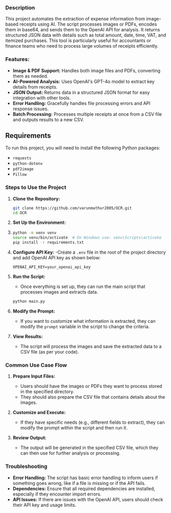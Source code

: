 ### **Description**

This project automates the extraction of expense information from image-based receipts using AI. The script processes images or PDFs, encodes them in base64, and sends them to the OpenAI API for analysis. It returns structured JSON data with details such as total amount, date, time, VAT, and itemized purchases. This tool is particularly useful for accountants or finance teams who need to process large volumes of receipts efficiently.

### **Features:**
- **Image & PDF Support:** Handles both image files and PDFs, converting them as needed.
- **AI-Powered Analysis:** Uses OpenAI's GPT-4o model to extract key details from receipts.
- **JSON Output:** Returns data in a structured JSON format for easy integration with other tools.
- **Error Handling:** Gracefully handles file processing errors and API response issues.
- **Batch Processing:** Processes multiple receipts at once from a CSV file and outputs results to a new CSV.

## Requirements
To run this project, you will need to install the following Python packages:
- `requests`
- `python-dotenv`
- `pdf2image`
- `Pillow`


### **Steps to Use the Project**

1. **Clone the Repository:**
   
   ```bash
   git clone https://github.com/varunmathur2005/OCR.git
   cd OCR
   ```

3. **Set Up the Environment:**
4. 
   ```bash
   python -m venv venv
   source venv/bin/activate  # On Windows use: venv\Scripts\activate
   pip install -r requirements.txt
   ```

5. **Configure API Key:**
   -Create a `.env` file in the root of the project directory and add OpenAI API key as shown below:

   ```plaintext
   OPENAI_API_KEY=your_openai_api_key
   ```

6. **Run the Script:**
   - Once everything is set up, they can run the main script that processes images and extracts data.

   ```bash
   python main.py
   ```

8. **Modify the Prompt:**
   - If you want to customize what information is extracted, they can modify the `prompt` variable in the script to change the criteria.

9. **View Results:**
   - The script will process the images and save the extracted data to a CSV file (as per your code).

### **Common Use Case Flow**

1. **Prepare Input Files:**
   - Users should have the images or PDFs they want to process stored in the specified directory.
   - They should also prepare the CSV file that contains details about the images.

2. **Customize and Execute:**
   - If they have specific needs (e.g., different fields to extract), they can modify the prompt within the script and then run it.

3. **Review Output:**
   - The output will be generated in the specified CSV file, which they can then use for further analysis or processing.

### **Troubleshooting**

- **Error Handling:** The script has basic error handling to inform users if something goes wrong, like if a file is missing or if the API fails.
- **Dependencies:** Ensure that all required dependencies are installed, especially if they encounter import errors.
- **API Issues:** If there are issues with the OpenAI API, users should check their API key and usage limits.
